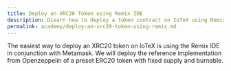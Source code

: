 ```yaml
---
title: Deploy an XRC20 Token using Remix IDE
description: DLearn how to deploy a token contract on IoTeX using Remix IDE-
permalink: academy/deploy-an-xrc20-token-using-remix.md
---
```


The easiest way to deploy an XRC20 token on IoTeX is using the Remix IDE in conjunction with Metamask. We will deploy the reference implementation from Openzeppelin of a preset ERC20 token with fixed supply and burnable. 
